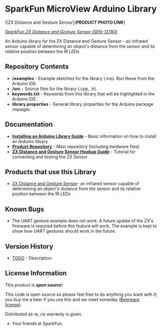 SparkFun MicroView Arduino Library
========================================

![ZX Distance and Gesture Sensor](***PRODUCT PHOTO LINK***)

[*SparkFun ZX Distance and Gesture Sensor (SEN-12780)*](https://www.sparkfun.com/products/12780)

An Arduino library for the ZX Distance and Gesture Sensor - an infrared sensor capable of determining an object's distance from the sensor and its relative position between the IR LEDs

Repository Contents
-------------------

* **/examples** - Example sketches for the library (.ino). Run these from the Arduino IDE.
* **/src** - Source files for the library (.cpp, .h).
* **keywords.txt** - Keywords from this library that will be highlighted in the Arduino IDE.
* **library.properties** - General library properties for the Arduino package manager.

Documentation
--------------

* **[Installing an Arduino Library Guide](https://learn.sparkfun.com/tutorials/installing-an-arduino-library)** - Basic information on how to install an Arduino library.
* **[Product Repository](https://github.com/sparkfun/ZX_Distance_and_Gesture_Sensor)** - Main repository (including hardware files)
* **[ZX Distance and Gesture Sensor Hookup Guide](https://learn.sparkfun.com/tutorials/zx-distance-and-gesture-sensor-hookup-guide)** - Tutorial for connecting and testing the ZX Sensor

Products that use this Library
---------------------------------

* [ZX Distance and Gesture Sensor](https://www.sparkfun.com/products/12780)- an infrared sensor capable of determining an object's distance from the sensor and its relative position between the IR LEDs

Known Bugs
----------

* The UART gesture example does not work. A future update of the ZX's firmware is required before this feature will work. The example is kept to show how UART gestures should work in the future.

Version History
---------------

* [TODO](TODO) - Description

License Information
-------------------

This product is _**open source**_!

This code is open source so please feel free to do anything you want with it; you buy me a beer if you use this and we meet someday ([Beerware license](http://en.wikipedia.org/wiki/Beerware)).

Distributed as-is; no warranty is given.

- Your friends at SparkFun.
